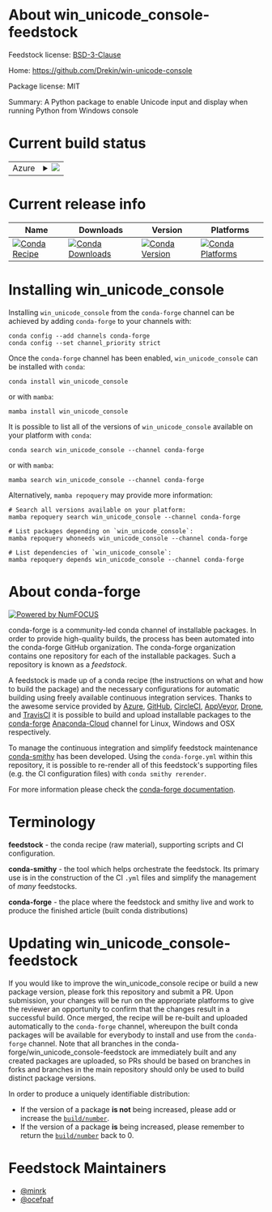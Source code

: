 About win_unicode_console-feedstock
===================================

Feedstock license: [BSD-3-Clause](https://github.com/conda-forge/win_unicode_console-feedstock/blob/main/LICENSE.txt)

Home: https://github.com/Drekin/win-unicode-console

Package license: MIT

Summary: A Python package to enable Unicode input and display when running Python from Windows console

Current build status
====================


<table>
    
  <tr>
    <td>Azure</td>
    <td>
      <details>
        <summary>
          <a href="https://dev.azure.com/conda-forge/feedstock-builds/_build/latest?definitionId=2139&branchName=main">
            <img src="https://dev.azure.com/conda-forge/feedstock-builds/_apis/build/status/win_unicode_console-feedstock?branchName=main">
          </a>
        </summary>
        <table>
          <thead><tr><th>Variant</th><th>Status</th></tr></thead>
          <tbody><tr>
              <td>win_64_python3.10.____cpython</td>
              <td>
                <a href="https://dev.azure.com/conda-forge/feedstock-builds/_build/latest?definitionId=2139&branchName=main">
                  <img src="https://dev.azure.com/conda-forge/feedstock-builds/_apis/build/status/win_unicode_console-feedstock?branchName=main&jobName=win&configuration=win%20win_64_python3.10.____cpython" alt="variant">
                </a>
              </td>
            </tr><tr>
              <td>win_64_python3.11.____cpython</td>
              <td>
                <a href="https://dev.azure.com/conda-forge/feedstock-builds/_build/latest?definitionId=2139&branchName=main">
                  <img src="https://dev.azure.com/conda-forge/feedstock-builds/_apis/build/status/win_unicode_console-feedstock?branchName=main&jobName=win&configuration=win%20win_64_python3.11.____cpython" alt="variant">
                </a>
              </td>
            </tr><tr>
              <td>win_64_python3.12.____cpython</td>
              <td>
                <a href="https://dev.azure.com/conda-forge/feedstock-builds/_build/latest?definitionId=2139&branchName=main">
                  <img src="https://dev.azure.com/conda-forge/feedstock-builds/_apis/build/status/win_unicode_console-feedstock?branchName=main&jobName=win&configuration=win%20win_64_python3.12.____cpython" alt="variant">
                </a>
              </td>
            </tr><tr>
              <td>win_64_python3.8.____cpython</td>
              <td>
                <a href="https://dev.azure.com/conda-forge/feedstock-builds/_build/latest?definitionId=2139&branchName=main">
                  <img src="https://dev.azure.com/conda-forge/feedstock-builds/_apis/build/status/win_unicode_console-feedstock?branchName=main&jobName=win&configuration=win%20win_64_python3.8.____cpython" alt="variant">
                </a>
              </td>
            </tr><tr>
              <td>win_64_python3.9.____cpython</td>
              <td>
                <a href="https://dev.azure.com/conda-forge/feedstock-builds/_build/latest?definitionId=2139&branchName=main">
                  <img src="https://dev.azure.com/conda-forge/feedstock-builds/_apis/build/status/win_unicode_console-feedstock?branchName=main&jobName=win&configuration=win%20win_64_python3.9.____cpython" alt="variant">
                </a>
              </td>
            </tr>
          </tbody>
        </table>
      </details>
    </td>
  </tr>
</table>

Current release info
====================

| Name | Downloads | Version | Platforms |
| --- | --- | --- | --- |
| [![Conda Recipe](https://img.shields.io/badge/recipe-win_unicode_console-green.svg)](https://anaconda.org/conda-forge/win_unicode_console) | [![Conda Downloads](https://img.shields.io/conda/dn/conda-forge/win_unicode_console.svg)](https://anaconda.org/conda-forge/win_unicode_console) | [![Conda Version](https://img.shields.io/conda/vn/conda-forge/win_unicode_console.svg)](https://anaconda.org/conda-forge/win_unicode_console) | [![Conda Platforms](https://img.shields.io/conda/pn/conda-forge/win_unicode_console.svg)](https://anaconda.org/conda-forge/win_unicode_console) |

Installing win_unicode_console
==============================

Installing `win_unicode_console` from the `conda-forge` channel can be achieved by adding `conda-forge` to your channels with:

```
conda config --add channels conda-forge
conda config --set channel_priority strict
```

Once the `conda-forge` channel has been enabled, `win_unicode_console` can be installed with `conda`:

```
conda install win_unicode_console
```

or with `mamba`:

```
mamba install win_unicode_console
```

It is possible to list all of the versions of `win_unicode_console` available on your platform with `conda`:

```
conda search win_unicode_console --channel conda-forge
```

or with `mamba`:

```
mamba search win_unicode_console --channel conda-forge
```

Alternatively, `mamba repoquery` may provide more information:

```
# Search all versions available on your platform:
mamba repoquery search win_unicode_console --channel conda-forge

# List packages depending on `win_unicode_console`:
mamba repoquery whoneeds win_unicode_console --channel conda-forge

# List dependencies of `win_unicode_console`:
mamba repoquery depends win_unicode_console --channel conda-forge
```


About conda-forge
=================

[![Powered by
NumFOCUS](https://img.shields.io/badge/powered%20by-NumFOCUS-orange.svg?style=flat&colorA=E1523D&colorB=007D8A)](https://numfocus.org)

conda-forge is a community-led conda channel of installable packages.
In order to provide high-quality builds, the process has been automated into the
conda-forge GitHub organization. The conda-forge organization contains one repository
for each of the installable packages. Such a repository is known as a *feedstock*.

A feedstock is made up of a conda recipe (the instructions on what and how to build
the package) and the necessary configurations for automatic building using freely
available continuous integration services. Thanks to the awesome service provided by
[Azure](https://azure.microsoft.com/en-us/services/devops/), [GitHub](https://github.com/),
[CircleCI](https://circleci.com/), [AppVeyor](https://www.appveyor.com/),
[Drone](https://cloud.drone.io/welcome), and [TravisCI](https://travis-ci.com/)
it is possible to build and upload installable packages to the
[conda-forge](https://anaconda.org/conda-forge) [Anaconda-Cloud](https://anaconda.org/)
channel for Linux, Windows and OSX respectively.

To manage the continuous integration and simplify feedstock maintenance
[conda-smithy](https://github.com/conda-forge/conda-smithy) has been developed.
Using the ``conda-forge.yml`` within this repository, it is possible to re-render all of
this feedstock's supporting files (e.g. the CI configuration files) with ``conda smithy rerender``.

For more information please check the [conda-forge documentation](https://conda-forge.org/docs/).

Terminology
===========

**feedstock** - the conda recipe (raw material), supporting scripts and CI configuration.

**conda-smithy** - the tool which helps orchestrate the feedstock.
                   Its primary use is in the construction of the CI ``.yml`` files
                   and simplify the management of *many* feedstocks.

**conda-forge** - the place where the feedstock and smithy live and work to
                  produce the finished article (built conda distributions)


Updating win_unicode_console-feedstock
======================================

If you would like to improve the win_unicode_console recipe or build a new
package version, please fork this repository and submit a PR. Upon submission,
your changes will be run on the appropriate platforms to give the reviewer an
opportunity to confirm that the changes result in a successful build. Once
merged, the recipe will be re-built and uploaded automatically to the
`conda-forge` channel, whereupon the built conda packages will be available for
everybody to install and use from the `conda-forge` channel.
Note that all branches in the conda-forge/win_unicode_console-feedstock are
immediately built and any created packages are uploaded, so PRs should be based
on branches in forks and branches in the main repository should only be used to
build distinct package versions.

In order to produce a uniquely identifiable distribution:
 * If the version of a package **is not** being increased, please add or increase
   the [``build/number``](https://docs.conda.io/projects/conda-build/en/latest/resources/define-metadata.html#build-number-and-string).
 * If the version of a package **is** being increased, please remember to return
   the [``build/number``](https://docs.conda.io/projects/conda-build/en/latest/resources/define-metadata.html#build-number-and-string)
   back to 0.

Feedstock Maintainers
=====================

* [@minrk](https://github.com/minrk/)
* [@ocefpaf](https://github.com/ocefpaf/)

